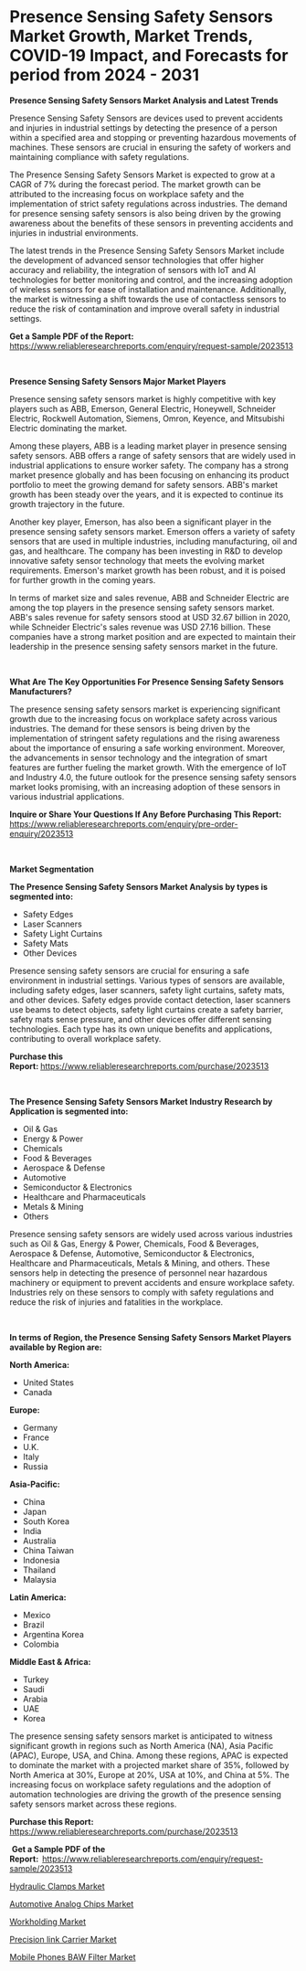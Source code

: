 <p><h1>Presence Sensing Safety Sensors Market Growth, Market Trends, COVID-19 Impact, and Forecasts for period from 2024 - 2031</h1></p><p><strong>Presence Sensing Safety Sensors Market Analysis and Latest Trends</strong></p>
<p><p>Presence Sensing Safety Sensors are devices used to prevent accidents and injuries in industrial settings by detecting the presence of a person within a specified area and stopping or preventing hazardous movements of machines. These sensors are crucial in ensuring the safety of workers and maintaining compliance with safety regulations.</p><p>The Presence Sensing Safety Sensors Market is expected to grow at a CAGR of 7% during the forecast period. The market growth can be attributed to the increasing focus on workplace safety and the implementation of strict safety regulations across industries. The demand for presence sensing safety sensors is also being driven by the growing awareness about the benefits of these sensors in preventing accidents and injuries in industrial environments.</p><p>The latest trends in the Presence Sensing Safety Sensors Market include the development of advanced sensor technologies that offer higher accuracy and reliability, the integration of sensors with IoT and AI technologies for better monitoring and control, and the increasing adoption of wireless sensors for ease of installation and maintenance. Additionally, the market is witnessing a shift towards the use of contactless sensors to reduce the risk of contamination and improve overall safety in industrial settings.</p></p>
<p><strong>Get a Sample PDF of the Report:&nbsp;</strong> <a href="https://www.reliableresearchreports.com/enquiry/request-sample/2023513">https://www.reliableresearchreports.com/enquiry/request-sample/2023513</a></p>
<p>&nbsp;</p>
<p><strong>Presence Sensing Safety Sensors Major Market Players</strong></p>
<p><p>Presence sensing safety sensors market is highly competitive with key players such as ABB, Emerson, General Electric, Honeywell, Schneider Electric, Rockwell Automation, Siemens, Omron, Keyence, and Mitsubishi Electric dominating the market.</p><p>Among these players, ABB is a leading market player in presence sensing safety sensors. ABB offers a range of safety sensors that are widely used in industrial applications to ensure worker safety. The company has a strong market presence globally and has been focusing on enhancing its product portfolio to meet the growing demand for safety sensors. ABB's market growth has been steady over the years, and it is expected to continue its growth trajectory in the future.</p><p>Another key player, Emerson, has also been a significant player in the presence sensing safety sensors market. Emerson offers a variety of safety sensors that are used in multiple industries, including manufacturing, oil and gas, and healthcare. The company has been investing in R&D to develop innovative safety sensor technology that meets the evolving market requirements. Emerson's market growth has been robust, and it is poised for further growth in the coming years.</p><p>In terms of market size and sales revenue, ABB and Schneider Electric are among the top players in the presence sensing safety sensors market. ABB's sales revenue for safety sensors stood at USD 32.67 billion in 2020, while Schneider Electric's sales revenue was USD 27.16 billion. These companies have a strong market position and are expected to maintain their leadership in the presence sensing safety sensors market in the future.</p></p>
<p>&nbsp;</p>
<p><strong>What Are The Key Opportunities For Presence Sensing Safety Sensors Manufacturers?</strong></p>
<p><p>The presence sensing safety sensors market is experiencing significant growth due to the increasing focus on workplace safety across various industries. The demand for these sensors is being driven by the implementation of stringent safety regulations and the rising awareness about the importance of ensuring a safe working environment. Moreover, the advancements in sensor technology and the integration of smart features are further fueling the market growth. With the emergence of IoT and Industry 4.0, the future outlook for the presence sensing safety sensors market looks promising, with an increasing adoption of these sensors in various industrial applications.</p></p>
<p><strong>Inquire or Share Your Questions If Any Before Purchasing This Report:</strong> <a href="https://www.reliableresearchreports.com/enquiry/pre-order-enquiry/2023513">https://www.reliableresearchreports.com/enquiry/pre-order-enquiry/2023513</a></p>
<p>&nbsp;</p>
<p><strong>Market Segmentation</strong></p>
<p><strong>The Presence Sensing Safety Sensors Market Analysis by types is segmented into:</strong></p>
<p><ul><li>Safety Edges</li><li>Laser Scanners</li><li>Safety Light Curtains</li><li>Safety Mats</li><li>Other Devices</li></ul></p>
<p><p>Presence sensing safety sensors are crucial for ensuring a safe environment in industrial settings. Various types of sensors are available, including safety edges, laser scanners, safety light curtains, safety mats, and other devices. Safety edges provide contact detection, laser scanners use beams to detect objects, safety light curtains create a safety barrier, safety mats sense pressure, and other devices offer different sensing technologies. Each type has its own unique benefits and applications, contributing to overall workplace safety.</p></p>
<p><strong>Purchase this Report:&nbsp;</strong><a href="https://www.reliableresearchreports.com/purchase/2023513">https://www.reliableresearchreports.com/purchase/2023513</a></p>
<p>&nbsp;</p>
<p><strong>The Presence Sensing Safety Sensors Market Industry Research by Application is segmented into:</strong></p>
<p><ul><li>Oil & Gas</li><li>Energy & Power</li><li>Chemicals</li><li>Food & Beverages</li><li>Aerospace & Defense</li><li>Automotive</li><li>Semiconductor & Electronics</li><li>Healthcare and Pharmaceuticals</li><li>Metals & Mining</li><li>Others</li></ul></p>
<p><p>Presence sensing safety sensors are widely used across various industries such as Oil & Gas, Energy & Power, Chemicals, Food & Beverages, Aerospace & Defense, Automotive, Semiconductor & Electronics, Healthcare and Pharmaceuticals, Metals & Mining, and others. These sensors help in detecting the presence of personnel near hazardous machinery or equipment to prevent accidents and ensure workplace safety. Industries rely on these sensors to comply with safety regulations and reduce the risk of injuries and fatalities in the workplace.</p></p>
<p>&nbsp;</p>
<p><strong>In terms of Region, the Presence Sensing Safety Sensors Market Players available by Region are:</strong></p>
<p>
    <p> <strong> North America: </strong>
        <ul>
            <li>United States</li>
            <li>Canada</li>
        </ul>
        </p> 
    <p> <strong> Europe: </strong>
        <ul>
            <li>Germany</li>
            <li>France</li>
            <li>U.K.</li>
            <li>Italy</li>
            <li>Russia</li>
        </ul>
        </p> 
    <p> <strong> Asia-Pacific: </strong>
        <ul>
            <li>China</li>
            <li>Japan</li>
            <li>South Korea</li>
            <li>India</li>
            <li>Australia</li>
            <li>China Taiwan</li>
            <li>Indonesia</li>
            <li>Thailand</li>
            <li>Malaysia</li>
        </ul>
        </p> 
    <p> <strong> Latin America: </strong>
        <ul>
            <li>Mexico</li>
            <li>Brazil</li>
            <li>Argentina Korea</li>
            <li>Colombia</li>
        </ul>
        </p> 
    <p> <strong> Middle East & Africa: </strong>
        <ul>
            <li>Turkey</li>
            <li>Saudi</li>
            <li>Arabia</li>
            <li>UAE</li>
            <li>Korea</li>
        </ul>
    </p>
    </p>
<p><p>The presence sensing safety sensors market is anticipated to witness significant growth in regions such as North America (NA), Asia Pacific (APAC), Europe, USA, and China. Among these regions, APAC is expected to dominate the market with a projected market share of 35%, followed by North America at 30%, Europe at 20%, USA at 10%, and China at 5%. The increasing focus on workplace safety regulations and the adoption of automation technologies are driving the growth of the presence sensing safety sensors market across these regions.</p></p>
<p><strong>Purchase this Report: </strong><a href="https://www.reliableresearchreports.com/purchase/2023513">https://www.reliableresearchreports.com/purchase/2023513</a></p>
<p>&nbsp;<strong>Get a Sample PDF of the Report:&nbsp;&nbsp;</strong><a href="https://www.reliableresearchreports.com/enquiry/request-sample/2023513">https://www.reliableresearchreports.com/enquiry/request-sample/2023513</a></p>
<p><strong></strong></p>
<p><p><a href="https://military-diascia-e68.notion.site/Hydraulic-Clamps-Market-Challenges-Opportunities-and-Growth-Drivers-and-Major-Market-Players-fore-411dffca858a48bcb1875d664f6d2a72">Hydraulic Clamps Market</a></p><p><a href="https://view.publitas.com/reportprime-1/automotive-analog-chips-market-size-growth-and-forecast-from-2024-2031/">Automotive Analog Chips Market</a></p><p><a href="https://meowing-canidae-761.notion.site/Workholding-Market-Research-Report-The-Key-To-Successful-Business-Strategy-Forecasted-for-Period-fr-0254c84c6f3644c7aa98f70bef603a31">Workholding Market</a></p><p><a href="https://sudsy-motorcycle-bbc.notion.site/Precision-link-Carrier-Market-Size-Global-Industry-Overview-Market-Segmentation-and-Forecast-2024-7cce9a8a62cf458283e17dca32062a4e">Precision link Carrier Market</a></p><p><a href="https://view.publitas.com/reportprime-1/global-mobile-phones-baw-filter-market-size-and-market-trends-insights-and-projections-from-2024-to-2031/">Mobile Phones BAW Filter Market</a></p></p>